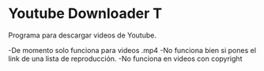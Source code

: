 # Youtube Downloader T
Programa para descargar videos de Youtube.

-De momento solo funciona para videos .mp4 
-No funciona bien si pones el link de una lista de reproducción.
-No funciona en videos con copyright
